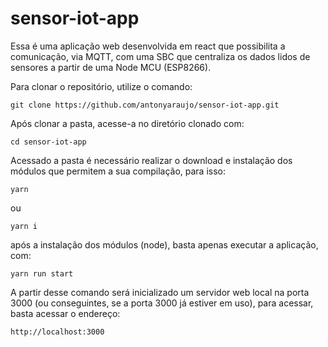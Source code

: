 # sensor-iot-app

Essa é uma aplicação web desenvolvida em react que possibilita a comunicação, via MQTT, com uma SBC que centraliza os dados lidos de sensores a partir de uma Node MCU (ESP8266).

Para clonar o repositório, utilize o comando:

```git
git clone https://github.com/antonyaraujo/sensor-iot-app.git
```

Após clonar a pasta, acesse-a no diretório clonado com:

```
cd sensor-iot-app
```

Acessado a pasta é necessário realizar o download e instalação dos módulos que permitem a sua compilação, para isso:

```
yarn
```
ou
```
yarn i
```

após a instalação dos módulos (node), basta apenas executar a aplicação, com:
```
yarn run start
```

A partir desse comando será inicializado um servidor web local na porta 3000 (ou conseguintes, se a porta 3000 já estiver em uso), para acessar, basta acessar o endereço:

```
http://localhost:3000
```


